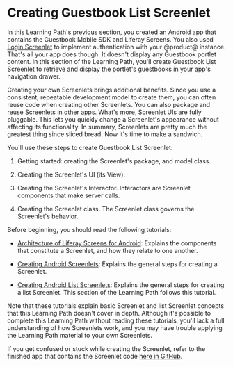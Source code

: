 # Creating Guestbook List Screenlet [](id=creating-guestbook-list-screenlet)

In this Learning Path's previous section, you created an Android app that 
contains the Guestbook Mobile SDK and Liferay Screens. You also used 
[Login Screenlet](/develop/reference/-/knowledge_base/7-0/loginscreenlet-for-android) 
to implement authentication with your @product@ instance. That's all your app 
does though. It doesn't display any Guestbook portlet content. In this section 
of the Learning Path, you'll create Guestbook List Screenlet to retrieve and 
display the portlet's guestbooks in your app's navigation drawer. 

Creating your own Screenlets brings additional benefits. Since you use a 
consistent, repeatable development model to create them, you can often reuse 
code when creating other Screenlets. You can also package and reuse Screenlets 
in other apps. What's more, Screenlet UIs are fully pluggable. This lets you 
quickly change a Screenlet's appearance without affecting its functionality. In 
summary, Screenlets are pretty much the greatest thing since sliced bread. Now 
it's time to make a sandwich. 

You'll use these steps to create Guestbook List Screenlet: 

1. Getting started: creating the Screenlet's package, and model class. 

2. Creating the Screenlet's UI (its View). 

3. Creating the Screenlet's Interactor. Interactors are Screenlet components 
   that make server calls. 

4. Creating the Screenlet class. The Screenlet class governs the Screenlet's 
   behavior. 

Before beginning, you should read the following tutorials: 

- [Architecture of Liferay Screens for Android](/develop/tutorials/-/knowledge_base/7-0/architecture-of-liferay-screens-for-android): 
  Explains the components that constitute a Screenlet, and how they relate to 
  one another. 

- [Creating Android Screenlets](/develop/tutorials/-/knowledge_base/7-0/creating-android-screenlets): 
  Explains the general steps for creating a Screenlet. 

- [Creating Android List Screenlets](/develop/tutorials/-/knowledge_base/7-0/creating-android-list-screenlets): 
  Explains the general steps for creating a list Screenlet. This section of the 
  Learning Path follows this tutorial. 

Note that these tutorials explain basic Screenlet and list Screenlet concepts 
that this Learning Path doesn't cover in depth. Although it's possible to 
complete this Learning Path without reading these tutorials, you'll lack a full 
understanding of how Screenlets work, and you may have trouble applying the 
Learning Path material to your own Screenlets. 

If you get confused or stuck while creating the Screenlet, refer to the finished 
app that contains the Screenlet code 
[here in GitHub](https://github.com/liferay/liferay-docs/tree/master/develop/tutorials/code/mobile/android/screenlets-app/LiferayGuestbook). 
